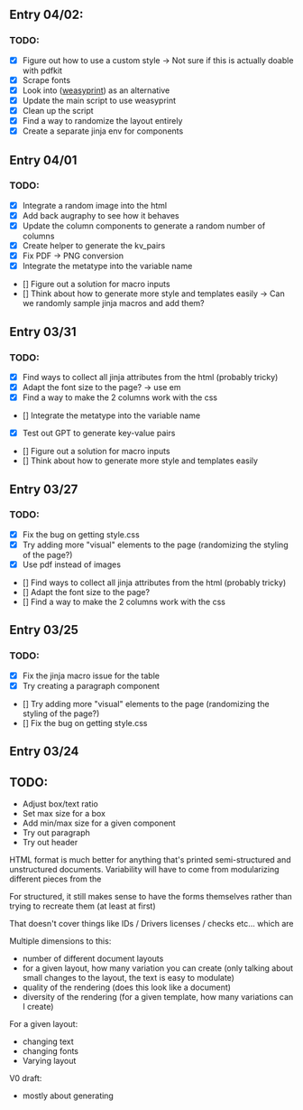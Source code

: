## Entry 04/02:
### TODO:
- [x] Figure out how to use a custom style -> Not sure if this is actually doable with pdfkit
- [x] Scrape fonts
- [x] Look into  ([weasyprint](https://github.com/Kozea/WeasyPrint?tab=BSD-3-Clause-1-ov-file#readme)) as an alternative
- [x] Update the main script to use weasyprint
- [x] Clean up the script
- [x] Find a way to randomize the layout entirely
- [x] Create a separate jinja env for components

## Entry 04/01
### TODO:
- [x] Integrate a random image into the html
- [x] Add back augraphy to see how it behaves
- [x] Update the column components to generate a random number of columns
- [x] Create helper to generate the kv_pairs
- [x] Fix PDF -> PNG conversion
- [x] Integrate the metatype into the variable name
- [] Figure out a solution for macro inputs
- [] Think about how to generate more style and templates easily -> Can we randomly sample jinja macros and add them?

## Entry 03/31
### TODO:
- [x] Find ways to collect all jinja attributes from the html (probably tricky)
- [x] Adapt the font size to the page? -> use em
- [x] Find a way to make the 2 columns work with the css
- [] Integrate the metatype into the variable name
- [x] Test out GPT to generate key-value pairs
- [] Figure out a solution for macro inputs
- [] Think about how to generate more style and templates easily


## Entry 03/27
### TODO:
- [x] Fix the bug on getting style.css
- [x] Try adding more "visual" elements to the page (randomizing the styling of the page?)
- [x] Use pdf instead of images
- [] Find ways to collect all jinja attributes from the html (probably tricky)
- [] Adapt the font size to the page?
- [] Find a way to make the 2 columns work with the css


## Entry 03/25
### TODO:
- [x] Fix the jinja macro issue for the table
- [x] Try creating a paragraph component
- [] Try adding more "visual" elements to the page (randomizing the styling of the page?)
- [] Fix the bug on getting style.css

## Entry 03/24

## TODO:
- Adjust box/text ratio
- Set max size for a box
- Add min/max size for a given component
- Try out paragraph
- Try out header

HTML format is much better for anything that's printed semi-structured and unstructured documents. Variability will have to come from modularizing different pieces from the 

For structured, it still makes sense to have the forms themselves rather than trying to recreate them (at least at first)

That doesn't cover things like IDs / Drivers licenses / checks etc... which are 

Multiple dimensions to this:
- number of different document layouts
- for a given layout, how many variation you can create (only talking about small changes to the layout, the text is easy to modulate)
- quality of the rendering (does this look like a document)
- diversity of the rendering (for a given template, how many variations can I create)

For a given layout:
- changing text
- changing fonts
- Varying layout

V0 draft:
- mostly about generating 
